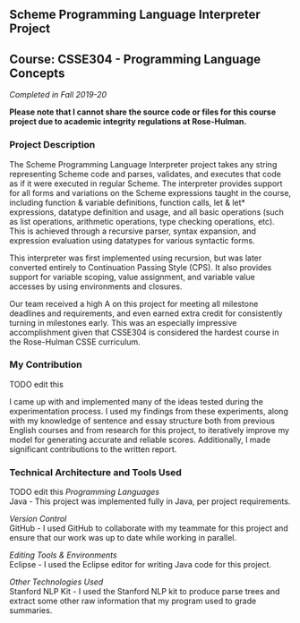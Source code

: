 ## Scheme Programming Language Interpreter Project
## Course: CSSE304 - Programming Language Concepts
*Completed in Fall 2019-20*

**Please note that I cannot share the source code or files for this course project due to academic integrity regulations at Rose-Hulman.**

### Project Description
The Scheme Programming Language Interpreter project takes any string representing Scheme code and parses, validates, and executes that code as if it were executed in regular Scheme. The interpreter provides support for all forms and variations on the Scheme expressions taught in the course, including function & variable definitions, function calls, let & let* expressions, datatype definition and usage, and all basic operations (such as list operations, arithmetic operations, type checking operations, etc). This is achieved through a recursive parser, syntax expansion, and expression evaluation using datatypes for various syntactic forms. 

This interpreter was first implemented using recursion, but was later converted entirely to Continuation Passing Style (CPS). It also provides support for variable scoping, value assignment, and variable value accesses by using environments and closures. 

Our team received a high A on this project for meeting all milestone deadlines and requirements, and even earned extra credit for consistently turning in milestones early. This was an especially impressive accomplishment given that CSSE304 is considered the hardest course in the Rose-Hulman CSSE curriculum. 

### My Contribution
TODO edit this

I came up with and implemented many of the ideas tested during the experimentation process. I used my findings from these experiments, along with my knowledge of sentence and essay structure both from previous English courses and from research for this project, to iteratively improve my model for generating accurate and reliable scores. Additionally, I made significant contributions to the written report. 

### Technical Architecture and Tools Used
TODO edit this
*Programming Languages* <br>
Java - This project was implemented fully in Java, per project requirements. 

*Version Control* <br>
GitHub - I used GitHub to collaborate with my teammate for this project and ensure that our work was up to date while working in parallel.

*Editing Tools & Environments* <br>
Eclipse - I used the Eclipse editor for writing Java code for this project. 

*Other Technologies Used* <br>
Stanford NLP Kit - I used the Stanford NLP kit to produce parse trees and extract some other raw information that my program used to grade summaries. 
